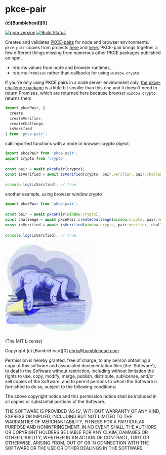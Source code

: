 pkce-pair
=========
**(c)[Bumblehead][0]**

[![npm version](https://badge.fury.io/js/pkce-pair.svg)](https://badge.fury.io/js/pkce-pair) [![Build Status](https://github.com/iambumblehead/pkce-pair/workflows/nodejs-ci/badge.svg)][2]

Creates and validates [PKCE-pairs][12] for node and browser environments. `pkce-pair` copies from projects [here][10] and [here.][11] PKCE-pair brings together a few different things missing from numerous other PKCE packages published on npm,
  * returns values from node and browser runtimes,
  * returns `Promises` rather than callbacks for using `window.crypto`


If you're only using PKCE pairs in a node server environment only, [the pkce-challenge package][11] is a little bit smaller than this one and it doesn't need to return Promises, which are returned here because browser `window.crypto` returns them.


[10]: https://github.com/coolgk/utils/
[11]: https://github.com/crouchcd/pkce-challenge
[12]: https://datatracker.ietf.org/doc/html/rfc7636#section-4.1



```javascript
import pkcePair, {
  create,
  createVerifier,
  createChallenge,
  isVerified
} from 'pkce-pair';
```

call imported functions with a node or browser crypto object,
```javascript
import pkcePair from 'pkce-pair';
import crypto from 'crypto';

const pair = await pkcePair(crypto);
const isVerified = await isVerified(crypto, pair.verifier, pair.challenge);

console.log(isVerified); // true
```

another example, using browser window.crypto
```javascript
import pkcePair from 'pkce-pair';

const pair = await pkcePair(window.crypto);
const challenge = await pkcePair.createChallenge(window.crypto, pair.verifier);
const isVerified = await isVerified(window.crypto, pair.verifier, challenge);

console.log(isVerified); // true
```



![scrounge](https://github.com/iambumblehead/scroungejs/raw/master/img/hand.png)

(The MIT License)

Copyright (c) [Bumblehead][0] <chris@bumblehead.com>

Permission is hereby granted, free of charge, to any person obtaining a copy of this software and associated documentation files (the 'Software'), to deal in the Software without restriction, including without limitation the rights to use, copy, modify, merge, publish, distribute, sublicense, and/or sell copies of the Software, and to permit persons to whom the Software is furnished to do so, subject to the following conditions:

The above copyright notice and this permission notice shall be included in all copies or substantial portions of the Software.

THE SOFTWARE IS PROVIDED 'AS IS', WITHOUT WARRANTY OF ANY KIND, EXPRESS OR IMPLIED, INCLUDING BUT NOT LIMITED TO THE WARRANTIES OF MERCHANTABILITY, FITNESS FOR A PARTICULAR PURPOSE AND NONINFRINGEMENT. IN NO EVENT SHALL THE AUTHORS OR COPYRIGHT HOLDERS BE LIABLE FOR ANY CLAIM, DAMAGES OR OTHER LIABILITY, WHETHER IN AN ACTION OF CONTRACT, TORT OR OTHERWISE, ARISING FROM, OUT OF OR IN CONNECTION WITH THE SOFTWARE OR THE USE OR OTHER DEALINGS IN THE SOFTWARE.


[2]: https://github.com/iambumblehead/pkce-pair "pkce-pair"
